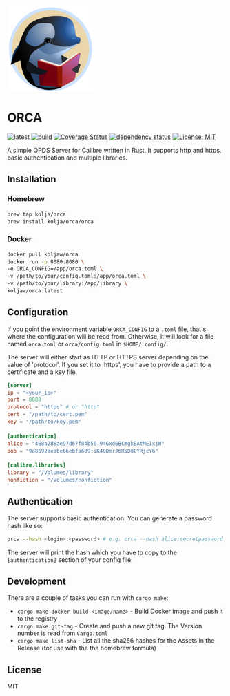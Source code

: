 
<img src="./orca-logo.svg" alt="an orca whale reading a book" width="200px" height="200px">

# ORCA

![latest](https://img.shields.io/github/v/tag/kolja/orca)
[![build](https://github.com/kolja/orca/actions/workflows/rust.yml/badge.svg)](https://github.com/kolja/orca/actions)
[![Coverage Status](https://coveralls.io/repos/github/kolja/orca/badge.svg?branch=main)](https://coveralls.io/github/kolja/orca?branch=main)
[![dependency status](https://deps.rs/repo/github/kolja/orca/status.svg?path=%2F)](https://deps.rs/repo/github/kolja/orca?path=%2F)
[![License: MIT](https://img.shields.io/badge/License-MIT-yellow.svg)](https://opensource.org/licenses/MIT)

A simple OPDS Server for Calibre written in Rust.
It supports http and https, basic authentication and multiple libraries.

## Installation

### Homebrew
```bash
brew tap kolja/orca
brew install kolja/orca/orca
```
### Docker
```bash
docker pull koljaw/orca
docker run -p 8080:8080 \
-e ORCA_CONFIG=/app/orca.toml \
-v /path/to/your/config.toml:/app/orca.toml \
-v /path/to/your/library:/app/library \
koljaw/orca:latest
```

## Configuration

If you point the environment variable `ORCA_CONFIG` to a `.toml` file, that's where the configuration will be read from. Otherwise, it will look for a file named `orca.toml` or `orca/config.toml` in `$HOME/.config/`.

The server will either start as HTTP or HTTPS server depending on the value of 'protocol'. If you set it to 'https', you have to provide a path to a certificate and a key file.
```toml
[server]
ip = "<your_ip>"
port = 8080
protocol = "https" # or "http"
cert = "/path/to/cert.pem"
key = "/path/to/key.pem"

[authentication]
alice = "468a286ae97d67f84b56:94Gxd6BCmgkBAtMEIxjW"
bob = "9a8692aeabe66ebfa609:iK4ODmrJ6RsD8CYRjcY6"

[calibre.libraries]
library = "/Volumes/library"
nonfiction = "/Volumes/nonfiction"
```

## Authentication

The server supports basic authentication: You can generate a password hash like so:
```bash
orca --hash <login>:<password> # e.g. orca --hash alice:secretpassword
```
The server will print the hash which you have to copy to the `[authentication]` section of your config file.

## Development

There are a couple of tasks you can run with `cargo make`:

- `cargo make docker-build <image/name>` - Build Docker image and push it to the registry
- `cargo make git-tag` - Create and push a new git tag. The Version number is read from `Cargo.toml`
- `cargo make list-sha` - List all the sha256 hashes for the Assets in the Release (for use with the the homebrew formula)

## License

MIT
